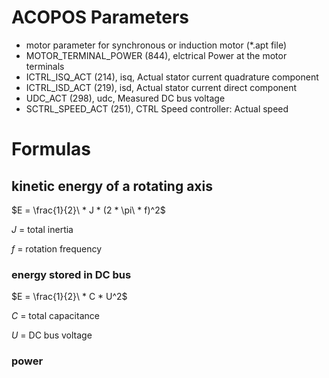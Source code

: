 # ACOPOS Parameters

- motor parameter for synchronous or induction motor (*.apt file)
- MOTOR_TERMINAL_POWER (844), elctrical Power at the motor terminals
- ICTRL_ISQ_ACT (214), isq, Actual stator current quadrature component
- ICTRL_ISD_ACT (219), isd, Actual stator current direct component
- UDC_ACT (298), udc, Measured DC bus voltage
- SCTRL_SPEED_ACT (251), CTRL Speed controller: Actual speed

# Formulas

## kinetic energy of a rotating axis

$`E = \frac{1}{2}\ * J * (2 * \pi\ * f)^2`$

$`J`$ = total inertia

$`f`$ = rotation frequency 

### energy stored in DC bus

$`E = \frac{1}{2}\ * C * U^2`$

$`C`$ = total capacitance

$`U`$ = DC bus voltage

### power
